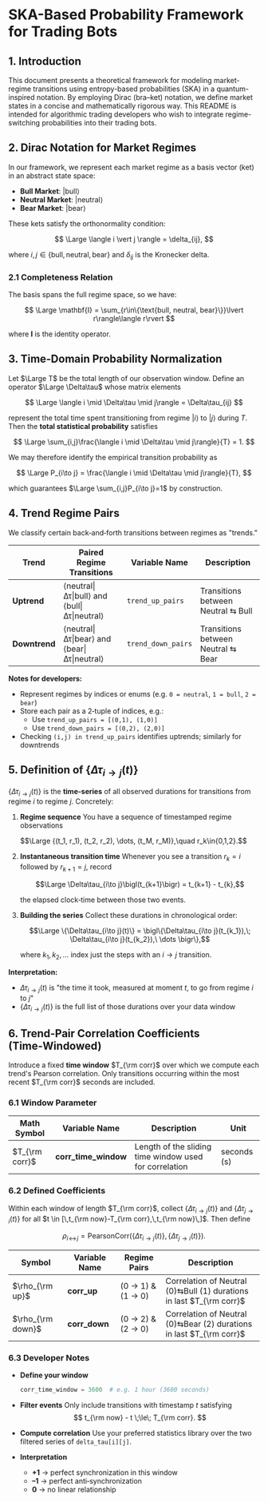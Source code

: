 # SKA-Based Probability Framework for Trading Bots

## 1. Introduction

This document presents a theoretical framework for modeling market-regime transitions using entropy-based probabilities (SKA) in a quantum-inspired notation. By employing Dirac (bra–ket) notation, we define market states in a concise and mathematically rigorous way. This README is intended for algorithmic trading developers who wish to integrate regime-switching probabilities into their trading bots.

## 2. Dirac Notation for Market Regimes

In our framework, we represent each market regime as a basis vector (ket) in an abstract state space:

* **Bull Market**: $\lvert\text{bull}\rangle$
* **Neutral Market**: $\lvert\text{neutral}\rangle$
* **Bear Market**: $\lvert\text{bear}\rangle$

These kets satisfy the orthonormality condition:

$$
\Large \langle i \vert j \rangle = \delta_{ij},
$$

where $i,j\in\{\text{bull},\text{neutral},\text{bear}\}$ and $\delta_{ij}$ is the Kronecker delta.

### 2.1 Completeness Relation

The basis spans the full regime space, so we have:

$$
\Large \mathbf{I} = \sum_{r\in\{\text{bull, neutral, bear}\}}\lvert r\rangle\langle r\rvert
$$

where $\mathbf{I}$ is the identity operator.

## 3. Time‐Domain Probability Normalization

Let $\Large T$ be the total length of our observation window. Define an operator $\Large \Delta\tau$ whose matrix elements

$$
\Large \langle i \mid \Delta\tau \mid j\rangle = \Delta\tau_{ij}
$$

represent the total time spent transitioning from regime $\lvert i\rangle$ to $\lvert j\rangle$ during $T$. Then the **total statistical probability** satisfies

$$
\Large \sum_{i,j}\frac{\langle i \mid \Delta\tau \mid j\rangle}{T} = 1.
$$

We may therefore identify the empirical transition probability as

$$
\Large P_{i\to j} = \frac{\langle i \mid \Delta\tau \mid j\rangle}{T},
$$

which guarantees $\Large \sum_{i,j}P_{i\to j}=1$ by construction.

## 4. Trend Regime Pairs

We classify certain back‑and‑forth transitions between regimes as "trends."

| Trend       | Paired Regime Transitions                                      | Variable Name        | Description                                        |
|-------------|----------------------------------------------------------------|----------------------|----------------------------------------------------|
| **Uptrend** | ⟨neutral\|Δτ\|bull⟩ and ⟨bull\|Δτ\|neutral⟩                          | `trend_up_pairs`     | Transitions between Neutral ⇆ Bull                  |
| **Downtrend** | ⟨neutral\|Δτ\|bear⟩ and ⟨bear\|Δτ\|neutral⟩                        | `trend_down_pairs`   | Transitions between Neutral ⇆ Bear                  |

**Notes for developers:**
- Represent regimes by indices or enums (e.g. `0 = neutral`, `1 = bull`, `2 = bear`)
- Store each pair as a 2‑tuple of indices, e.g.:
  - Use `trend_up_pairs = [(0,1), (1,0)]`
  - Use `trend_down_pairs = [(0,2), (2,0)]`
- Checking `(i,j) in trend_up_pairs` identifies uptrends; similarly for downtrends

## 5. Definition of $\{\Delta\tau_{i\to j}(t)\}$

$\{\Delta\tau_{i\to j}(t)\}$ is the **time‑series** of all observed durations for transitions from regime $i$ to regime $j$. Concretely:

1. **Regime sequence**
   You have a sequence of timestamped regime observations

   $$\Large {(t_1, r_1), (t_2, r_2), \dots, (t_M, r_M)\},\quad r_k\in\{0,1,2\}.$$

2. **Instantaneous transition time**
   Whenever you see a transition $r_k = i$ followed by $r_{k+1} = j$, record

   $$\Large \Delta\tau_{i\to j}\bigl(t_{k+1}\bigr) = t_{k+1} - t_{k},$$

   the elapsed clock‐time between those two events.

3. **Building the series**
   Collect these durations in chronological order:

   $$\Large \{\Delta\tau_{i\to j}(t)\} = \bigl\{\Delta\tau_{i\to j}(t_{k_1}),\; \Delta\tau_{i\to j}(t_{k_2}),\ \dots \bigr\},$$

   where $k_1, k_2, \dots$ index just the steps with an $i\to j$ transition.

**Interpretation:**
* $\Delta\tau_{i\to j}(t)$ is "the time it took, measured at moment $t$, to go from regime $i$ to $j$"
* $\{\Delta\tau_{i\to j}(t)\}$ is the full list of those durations over your data window

## 6. Trend‑Pair Correlation Coefficients (Time‑Windowed)

Introduce a fixed **time window** $T_{\rm corr}$ over which we compute each trend's Pearson correlation. Only transitions occurring within the most recent $T_{\rm corr}$ seconds are included.

### 6.1 Window Parameter

| Math Symbol    | Variable Name          | Description                                            | Unit        |
| -------------- | ---------------------- | ------------------------------------------------------ | ----------- |
| $T_{\rm corr}$ | **corr\_time\_window** | Length of the sliding time window used for correlation | seconds (s) |

### 6.2 Defined Coefficients

Within each window of length $T_{\rm corr}$, collect
$\{\Delta\tau_{i\to j}(t)\}$ and $\{\Delta\tau_{j\to i}(t)\}$ for all $t \in [\,t_{\rm now}-T_{\rm corr},\,t_{\rm now}\,]$. Then define

$$
\rho_{i\!\leftrightarrow\!j} = \mathrm{PearsonCorr}\bigl(\{\Delta\tau_{i\to j}(t)\},\,\{\Delta\tau_{j\to i}(t)\}\bigr).
$$

| Symbol            | Variable Name  | Regime Pairs      | Description                                                          |
| ----------------- | -------------- | ----------------- | -------------------------------------------------------------------- |
| $\rho_{\rm up}$   | **corr\_up**   | (0 → 1) & (1 → 0) | Correlation of Neutral (0)⇆Bull (1) durations in last $T_{\rm corr}$ |
| $\rho_{\rm down}$ | **corr\_down** | (0 → 2) & (2 → 0) | Correlation of Neutral (0)⇆Bear (2) durations in last $T_{\rm corr}$ |

### 6.3 Developer Notes

* **Define your window**
  ```python
  corr_time_window = 3600  # e.g. 1 hour (3600 seconds)
  ```

* **Filter events**
  Only include transitions with timestamp $t$ satisfying
  $$
    t_{\rm now} - t \;\le\; T_{\rm corr}.
  $$

* **Compute correlation**
  Use your preferred statistics library over the two filtered series of `delta_tau[i][j]`.

* **Interpretation**
  * **+1** → perfect synchronization in this window
  * **–1** → perfect anti‑synchronization
  * **0** → no linear relationship